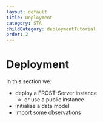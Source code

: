 ```yaml
---
layout: default
title: Deployment
category: STA
childCategory: deploymentTutorial
order: 2
---
```


# Deployment

In this section we:
- deploy a FROST-Server instance
  - or use a public instance
- initialise a data model
- Import some observations

